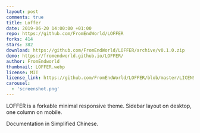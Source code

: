 ```yaml
---
layout: post
comments: true
title: Loffer
date: 2019-06-20 14:00:00 +01:00
repo: https://github.com/FromEndWorld/LOFFER
forks: 414
stars: 382
download: https://github.com/FromEndWorld/LOFFER/archive/v0.1.0.zip
demo: https://fromendworld.github.io/LOFFER/
author: FromEndworld
thumbnail: LOFFER.webp
license: MIT
license_link: https://github.com/FromEndWorld/LOFFER/blob/master/LICENSE
carousel:
  - 'screenshot.png'
---
```


LOFFER is a forkable minimal responsive theme. Sidebar layout on desktop, one column on mobile.

Documentation in Simplified Chinese.
